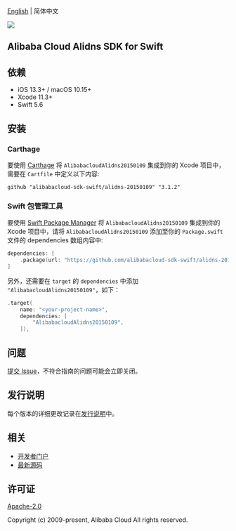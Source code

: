 [English](README.md) | 简体中文

![](https://aliyunsdk-pages.alicdn.com/icons/AlibabaCloud.svg)

## Alibaba Cloud Alidns SDK for Swift

## 依赖

- iOS 13.3+ / macOS 10.15+
- Xcode 11.3+
- Swift 5.6

## 安装

### Carthage

要使用 [Carthage](https://github.com/Carthage/Carthage) 将 `AlibabacloudAlidns20150109` 集成到你的 Xcode 项目中，需要在 `Cartfile` 中定义以下内容:

```ogdl
github "alibabacloud-sdk-swift/alidns-20150109" "3.1.2"
```

### Swift 包管理工具

要使用 [Swift Package Manager](https://swift.org/package-manager/) 将 `AlibabacloudAlidns20150109` 集成到你的 Xcode 项目中，请将 `AlibabacloudAlidns20150109` 添加至你的 `Package.swift` 文件的 dependencies 数组内容中:

```swift
dependencies: [
    .package(url: "https://github.com/alibabacloud-sdk-swift/alidns-20150109.git", from: "3.1.2")
]
```

另外，还需要在 `target` 的 `dependencies` 中添加 `"AlibabacloudAlidns20150109"`，如下：

```swift
.target(
    name: "<your-project-name>",
    dependencies: [
        "AlibabacloudAlidns20150109",
    ]),
```

## 问题

[提交 Issue](https://github.com/alibabacloud-sdk-swift/alidns-20150109/issues/new)，不符合指南的问题可能会立即关闭。

## 发行说明

每个版本的详细更改记录在[发行说明](./ChangeLog.txt)中。

## 相关

* [开发者门户](https://next.api.aliyun.com/home)
* [最新源码](https://github.com/alibabacloud-sdk-swift/alidns-20150109)

## 许可证

[Apache-2.0](http://www.apache.org/licenses/LICENSE-2.0)

Copyright (c) 2009-present, Alibaba Cloud All rights reserved.
